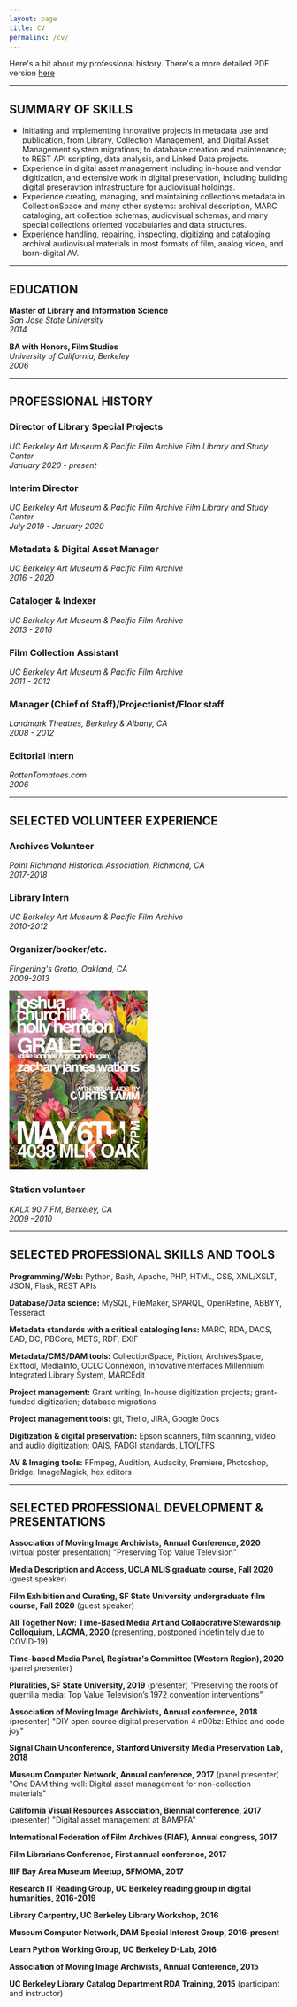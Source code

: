 ```yaml
---
layout: page
title: CV
permalink: /cv/
---
```

Here's a bit about my professional history. There's a more detailed PDF version [here](/assets/mcq.pdf)

---

## SUMMARY OF SKILLS
* Initiating and implementing innovative projects in metadata use and publication, from Library, Collection Management, and Digital Asset Management system migrations; to database creation and maintenance; to REST API scripting, data analysis, and Linked Data projects.
* Experience in digital asset management including in-house and vendor digitization, and extensive work in digital preservation, including building digital preseravtion infrastructure for audiovisual holdings.
* Experience creating, managing, and maintaining collections metadata in CollectionSpace and many other systems: archival description, MARC cataloging, art collection schemas, audiovisual schemas, and many special collections oriented vocabularies and data structures.
* Experience handling, repairing, inspecting, digitizing and cataloging archival audiovisual materials in most formats of film, analog video, and born-digital AV.

---

## EDUCATION
**Master of Library and Information Science**<br>
*San José State University*
<br>
*2014*

**BA with Honors, Film Studies**
<br>
*University of California, Berkeley*
<br>
*2006*

---

## PROFESSIONAL HISTORY

### Director of Library Special Projects
*UC Berkeley Art Museum & Pacific Film Archive Film Library and Study Center*
<br>
*January 2020 - present*

### Interim Director
*UC Berkeley Art Museum & Pacific Film Archive Film Library and Study Center*
<br>
*July 2019 - January 2020*

### Metadata & Digital Asset Manager
*UC Berkeley Art Museum & Pacific Film Archive*
<br>
*2016 - 2020*

### Cataloger & Indexer
*UC Berkeley Art Museum & Pacific Film Archive*
<br>
*2013 - 2016*

### Film Collection Assistant
*UC Berkeley Art Museum & Pacific Film Archive*
<br>
*2011 - 2012*

### Manager (Chief of Staff)/Projectionist/Floor staff

*Landmark Theatres, Berkeley & Albany, CA*
<br>
*2008 - 2012*

### Editorial Intern
*RottenTomatoes.com*
<br>
*2006*

---

## SELECTED VOLUNTEER EXPERIENCE

### Archives Volunteer
*Point Richmond Historical Association, Richmond, CA*
<br>
*2017-2018*

### Library Intern
*UC Berkeley Art Museum & Pacific Film Archive*
<br>
*2010-2012*

### Organizer/booker/etc.
*Fingerling's Grotto, Oakland, CA*
<br>
*2009-2013*

<img src="/images/general/fingerling.jpg" width="250">

### Station volunteer
*KALX 90.7 FM, Berkeley, CA*
<br>
*2009 –2010*

---

## SELECTED PROFESSIONAL SKILLS AND TOOLS

**Programming/Web:** Python, Bash, Apache, PHP, HTML, CSS, XML/XSLT, JSON, Flask, REST APIs

**Database/Data science:** MySQL, FileMaker, SPARQL, OpenRefine, ABBYY, Tesseract

**Metadata standards with a critical cataloging lens:** MARC, RDA, DACS, EAD, DC, PBCore, METS, RDF, EXIF

**Metadata/CMS/DAM tools:** CollectionSpace, Piction, ArchivesSpace, Exiftool, MediaInfo, OCLC Connexion, InnovativeInterfaces Millennium Integrated Library System, MARCEdit

**Project management:** Grant writing; In-house digitization projects; grant-funded digitization; database migrations

**Project management tools:** git, Trello, JIRA, Google Docs

**Digitization & digital preservation:** Epson scanners, film scanning, video and audio digitization; OAIS, FADGI standards, LTO/LTFS

**AV & Imaging tools:** FFmpeg, Audition, Audacity, Premiere, Photoshop, Bridge, ImageMagick, hex editors

---

## SELECTED PROFESSIONAL DEVELOPMENT & PRESENTATIONS

**Association of Moving Image Archivists, Annual Conference, 2020** (virtual poster presentation) "Preserving Top Value Television"

**Media Description and Access, UCLA MLIS graduate course, Fall 2020** (guest speaker)

**Film Exhibition and Curating, SF State University undergraduate film course, Fall 2020** (guest speaker)

**All Together Now: Time-Based Media Art and Collaborative Stewardship Colloquium, LACMA, 2020** (presenting, postponed indefinitely due to COVID-19)

**Time-based Media Panel, Registrar's Committee (Western Region), 2020** (panel presenter)

**Pluralities, SF State University, 2019** (presenter) "Preserving the roots of guerrilla media: Top Value Television’s 1972 convention interventions"

**Association of Moving Image Archivists, Annual conference, 2018** (presenter) "DIY open source digital preservation 4 n00bz: Ethics and code joy"

**Signal Chain Unconference, Stanford University Media Preservation Lab, 2018**

**Museum Computer Network, Annual conference, 2017** (panel presenter) "One DAM thing well: Digital asset management for non-collection materials"

**California Visual Resources Association, Biennial conference, 2017** (presenter) "Digital asset management at BAMPFA"

**International Federation of Film Archives (FIAF), Annual congress, 2017**

**Film Librarians Conference, First annual conference, 2017**

**IIIF Bay Area Museum Meetup, SFMOMA, 2017**

**Research IT Reading Group, UC Berkeley reading group in digital humanities, 2016-2019**

**Library Carpentry, UC Berkeley Library Workshop, 2016**

**Museum Computer Network, DAM Special Interest Group, 2016-present**

**Learn Python Working Group, UC Berkeley D-Lab, 2016**

**Association of Moving Image Archivists, Annual Conference, 2015**

**UC Berkeley Library Catalog Department RDA Training, 2015** (participant and instructor)
